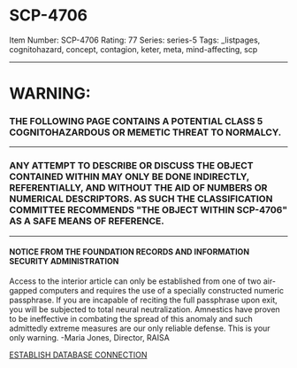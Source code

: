 # SCP-4706
Item Number: SCP-4706
Rating: 77
Series: series-5
Tags: _listpages, cognitohazard, concept, contagion, keter, meta, mind-affecting, scp

---

# WARNING:
### THE FOLLOWING PAGE CONTAINS A POTENTIAL CLASS 5 COGNITOHAZARDOUS OR MEMETIC THREAT TO NORMALCY.
* * *
### ANY ATTEMPT TO DESCRIBE OR DISCUSS THE OBJECT CONTAINED WITHIN MAY ONLY BE DONE INDIRECTLY, REFERENTIALLY, AND WITHOUT THE AID OF NUMBERS OR NUMERICAL DESCRIPTORS. AS SUCH THE CLASSIFICATION COMMITTEE RECOMMENDS "THE OBJECT WITHIN SCP-4706" AS A SAFE MEANS OF REFERENCE.
* * *
#### NOTICE FROM THE FOUNDATION RECORDS AND INFORMATION SECURITY ADMINISTRATION
Access to the interior article can only be established from one of two air-gapped computers and requires the use of a specially constructed numeric passphrase. If you are incapable of reciting the full passphrase upon exit, you will be subjected to total neural neutralization. Amnestics have proven to be ineffective in combating the spread of this anomaly and such admittedly extreme measures are our only reliable defense.
This is your only warning.
-Maria Jones, Director, RAISA
  
  
  

[ESTABLISH DATABASE CONNECTION](https://scp-wiki.wikidot.com/scp-4706/offset/1)
  
  
  
  